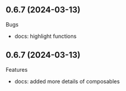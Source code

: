 ## 0.6.7 (2024-03-13)

Bugs

-   docs: highlight functions

## 0.6.7 (2024-03-13)

Features

-   docs: added more details of composables
